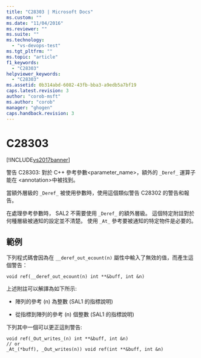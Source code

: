 ```yaml
---
title: "C28303 | Microsoft Docs"
ms.custom: ""
ms.date: "11/04/2016"
ms.reviewer: ""
ms.suite: ""
ms.technology: 
  - "vs-devops-test"
ms.tgt_pltfrm: ""
ms.topic: "article"
f1_keywords: 
  - "C28303"
helpviewer_keywords: 
  - "C28303"
ms.assetid: 0b314abd-6082-43fb-bba3-a9edb5a7bf19
caps.latest.revision: 3
author: "corob-msft"
ms.author: "corob"
manager: "ghogen"
caps.handback.revision: 3
---
```

# C28303
[!INCLUDE[vs2017banner](../code-quality/includes/vs2017banner.md)]

警告 C28303: 對於 C\+\+ 參考參數\<parameter\_name\>，額外的 `_Deref_` 運算子能在 \<annotation\>中被找到。  
  
 當額外層級的 `_Deref_` 被使用參數時，使用這個類似警告 C28302 的警告和報告。  
  
 在處理參考參數時， SAL2 不需要使用 `_Deref_` 的額外層級。  這個特定附註對於何種層級被通知的設定並不清楚。  使用 `_At_` 參考要被通知的特定物件是必要的。  
  
## 範例  
 下列程式碼會因為在 `__deref_out_ecount(n)` 屬性中輸入了無效的值，而產生這個警告：  
  
```  
void ref(__deref_out_ecount(n) int **&buff, int &n)  
```  
  
 上述附註可以解譯為如下所示:  
  
-   陣列的參考 \(n\) 為整數 \(SAL1 的指標說明\)  
  
-   從指標到陣列的參考 \(n\) 個整數 \(SAL1 的指標說明\)  
  
 下列其中一個可以更正這則警告:  
  
```  
void ref(_Out_writes_(n) int **&buff, int &n)  
// or  
_At_(*buff), _Out_writes(n)) void ref(int **&buff, int &n)  
  
```